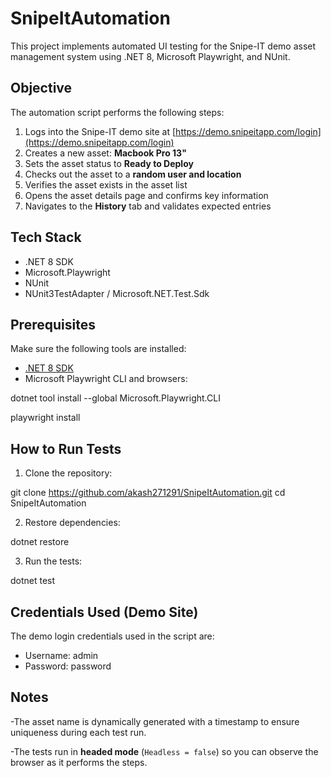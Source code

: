
# SnipeItAutomation

This project implements automated UI testing for the Snipe-IT demo asset management system using .NET 8, Microsoft Playwright, and NUnit. 

##  Objective

The automation script performs the following steps:

1. Logs into the Snipe-IT demo site at [https://demo.snipeitapp.com/login](https://demo.snipeitapp.com/login)
2. Creates a new asset: **Macbook Pro 13"**
3. Sets the asset status to **Ready to Deploy**
4. Checks out the asset to a **random user and location**
5. Verifies the asset exists in the asset list
6. Opens the asset details page and confirms key information
7. Navigates to the **History** tab and validates expected entries


##  Tech Stack

- .NET 8 SDK 
- Microsoft.Playwright
- NUnit
- NUnit3TestAdapter / Microsoft.NET.Test.Sdk 

## Prerequisites

Make sure the following tools are installed:

- [.NET 8 SDK](https://dotnet.microsoft.com/en-us/download/dotnet/8.0)
- Microsoft Playwright CLI and browsers:


dotnet tool install --global Microsoft.Playwright.CLI

playwright install



## How to Run Tests

1. Clone the repository:


git clone https://github.com/akash271291/SnipeItAutomation.git
cd SnipeItAutomation


2. Restore dependencies:


dotnet restore

3. Run the tests:


dotnet test




## Credentials Used (Demo Site)

The demo login credentials used in the script are:

- Username: admin
- Password: password


##  Notes

 -The asset name is dynamically generated with a timestamp to ensure uniqueness during each test run.
 
 -The tests run in **headed mode** (`Headless = false`) so you can observe the browser as it performs the steps.
